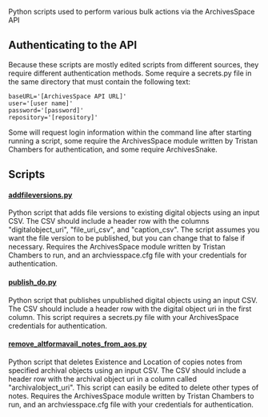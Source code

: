 Python scripts used to perform various bulk actions via the ArchivesSpace API
## Authenticating to the API

Because these scripts are mostly edited scripts from different sources, they require different authentication methods. Some require a secrets.py file in the same directory that must contain the following text:

	baseURL='[ArchivesSpace API URL]'
	user='[user name]' 
	password='[password]' 
	repository='[repository]'

Some will request login information within the command line after starting running a script, some require the ArchivesSpace module written by Tristan Chambers for authentication, and some require ArchivesSnake.

## Scripts
#### [addfileversions.py](/addfileversions.py)
Python script that adds file versions to existing digital objects using an input CSV. The CSV should include a header row with the columns "digitalobject_uri", "file_uri_csv", and "caption_csv". The script assumes you want the file version to be published, but you can change that to false if necessary. 
Requires the ArchivesSpace module written by Tristan Chambers to run, and an archviesspace.cfg file with your credentials for authentication.
	
#### [publish_do.py](/publish_do.py)
Python script that publishes unpublished digital objects using an input CSV. The CSV should include a header row with the digital object uri in the first column.
This script requires a secrets.py file with your ArchivesSpace credentials for authentication.
	
#### [remove_altformavail_notes_from_aos.py](/remove_altformavail_notes_from_aos.py)
Python script that deletes Existence and Location of copies notes from specified archival objects using an input CSV. The CSV should include a header row with the archival object uri in a column called "archivalobject_uri". This script can easily be edited to delete other types of notes.
Requires the ArchivesSpace module written by Tristan Chambers to run, and an archviesspace.cfg file with your credentials for authentication.
